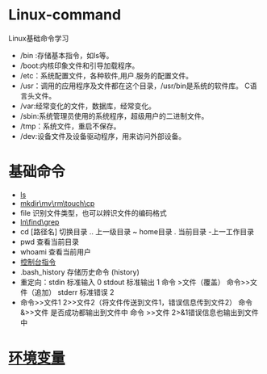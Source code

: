 # Linux-command
Linux基础命令学习 
- /bin :存储基本指令，如ls等。
- /boot:内核印象文件和引导加载程序。
- /etc：系统配置文件，各种软件,用户.服务的配置文件。
- /usr：调用的应用程序及文件都在这个目录，/usr/bin是系统的软件库。
    C语言头文件。
- /var:经常变化的文件，数据库，经常变化。
- /sbin:系统管理员使用的系统程序，超级用户的二进制文件。
- /tmp：系统文件，重启不保存。
- /dev:设备文件及设备驱动程序，用来访问外部设备。
# 基础命令
- [ls](https://github.com/zmmoo/Linux-command/blob/master/ls)
- [mkdir\mv\rm\touch\cp](https://github.com/zmmoo/Linux-command/blob/master/mkdir%5Ccp%5Cmv%5Crm)
- file 识别文件类型，也可以辨识文件的编码格式
- [ln\find\grep](https://github.com/zmmoo/Linux-command/blob/master/ln%5Cfind%5Cgrep)
- cd [路径名]  切换目录  .. 上一级目录  ~ home目录 . 当前目录 -上一工作目录
- pwd 查看当前目录
- whoami 查看当前用户
- [控制台指令](https://github.com/zmmoo/Linux-command/blob/master/%E6%8E%A7%E5%88%B6%E5%8F%B0%E5%91%BD%E4%BB%A4)
- .bash_history 存储历史命令 (history)
- 重定向：stdin  标准输入 0
stdout  标准输出 1     命令 >文件（覆盖）    命令>>文件（追加）
stderr     标准错误  2
- 命令>>文件1 2>>文件2（将文件传送到文件1，错误信息传到文件2）
命令&>>文件  是否成功都输出到文件中   命令 >>文件 2>&1错误信息也输出到文件中
# [环境变量](https://github.com/zmmoo/Linux-command/blob/master/%E7%8E%AF%E5%A2%83%E5%8F%98%E9%87%8F)

